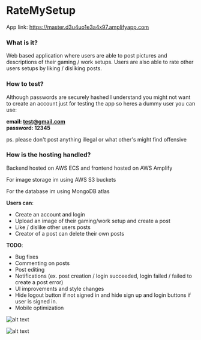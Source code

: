 # RateMySetup

App link: https://master.d3u4uo1e3a4x97.amplifyapp.com

### What is it?

Web based application where users are able to post pictures and descriptions of their gaming / work setups. Users are also able to rate other users setups by liking / disliking posts.

### How to test?

Although passwords are securely hashed I understand you might not want to create an account just for testing the app so heres a dummy user you can use:
</br>

<b>email: test@gmail.com</b> </br>
<b>password: 12345</b>

ps. please don't post anything illegal or what other's might find offensive

### How is the hosting handled?

Backend hosted on AWS ECS and frontend hosted on AWS Amplify

For image storage im using AWS S3 buckets

For the database im using MongoDB atlas

<b>Users can</b>:
- Create an account and login
- Upload an image of their gaming/work setup and create a post
- Like / dislike other users posts
- Creator of a post can delete their own posts

<b>TODO</b>:
- Bug fixes
- Commenting on posts
- Post editing
- Notifications (ex. post creation / login succeeded, login failed / failed to create a post error)
- UI improvements and style changes
- Hide logout button if not signed in and hide sign up and login buttons if user is signed in.
- Mobile optimization

![alt text](https://github.com/luukasmakila/RateMySetup/blob/master/rms%20ss2.png)

![alt text](https://github.com/luukasmakila/RateMySetup/blob/master/rms%20ss.png)
